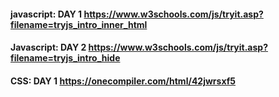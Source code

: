 #### javascript: DAY 1 https://www.w3schools.com/js/tryit.asp?filename=tryjs_intro_inner_html
#### Javascript: DAY 2 https://www.w3schools.com/js/tryit.asp?filename=tryjs_intro_hide
#### CSS: DAY 1        https://onecompiler.com/html/42jwrsxf5
